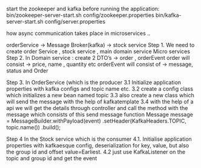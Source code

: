 start the zookeeper and kafka before running the application:
	bin/zookeeper-server-start.sh config/zookeeper.properties
	bin/kafka-server-start.sh config/server.properties

how async communication takes place in microservices ..


orderService -> Message Broker(kafka) -> stock service 
Step 1.  We need to create order Service , stock service , main domain service  Micro services 
Step 2. In Domain service : create 2 DTO’s  -> order , orderEvent 
	order will consist -> price, name , quantity etc
	orderEvent will consist of -> message, status and Order 

Step 3. In OrderService (which is the producer
		3.1 Initialize application properties with kafka configs and topic name etc.
		3.2 create a config class which initializes a new bean named topic 
		3.3 also create a new class which will send the message with the help of kafkatemplate
		3.4 with the help of a api we will get the details through controller and call the method with the message which consists of this send message function
		Message<OrderEvent> message = MessageBuilder.withPayload(event)
					.setHeader(KafkaHeaders.TOPIC, topic.name())
					.build();

Step 4 In the Stock service which is the consumer
		4.1. Initialise application properties with kafkaesque config, deserialization for key, value, but also the group id and offset value=Earliest.
		4.2 just use KafkaListener on the topic and group id and get the event
